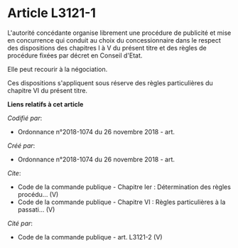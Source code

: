 # Article L3121-1

L'autorité concédante organise librement une procédure de publicité et mise en concurrence qui conduit au choix du
concessionnaire dans le respect des dispositions des chapitres I à V du présent titre et des règles de procédure fixées par
décret en Conseil d'Etat. 

Elle peut recourir à la négociation. 

Ces dispositions s'appliquent sous réserve des règles particulières du chapitre VI du présent titre.

**Liens relatifs à cet article**

_Codifié par_:

  - Ordonnance n°2018-1074 du 26 novembre 2018 - art.

_Créé par_:

  - Ordonnance n°2018-1074 du 26 novembre 2018 - art.

_Cite_:

  - Code de la commande publique -  Chapitre Ier : Détermination des règles procédu... (V)
  - Code de la commande publique -  Chapitre VI : Règles particulières à la passati... (V)

_Cité par_:

  - Code de la commande publique - art. L3121-2 (V)
